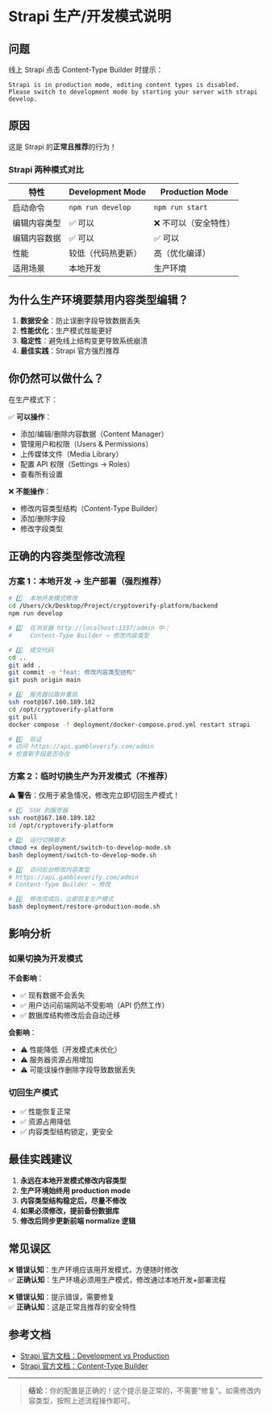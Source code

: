 # Strapi 生产/开发模式说明

## 问题

线上 Strapi 点击 Content-Type Builder 时提示：
```
Strapi is in production mode, editing content types is disabled. 
Please switch to development mode by starting your server with strapi develop.
```

## 原因

这是 Strapi 的**正常且推荐**的行为！

### Strapi 两种模式对比

| 特性 | Development Mode | Production Mode |
|------|-----------------|-----------------|
| 启动命令 | `npm run develop` | `npm run start` |
| 编辑内容类型 | ✅ 可以 | ❌ 不可以（安全特性） |
| 编辑内容数据 | ✅ 可以 | ✅ 可以 |
| 性能 | 较低（代码热更新） | 高（优化编译） |
| 适用场景 | 本地开发 | 生产环境 |

## 为什么生产环境要禁用内容类型编辑？

1. **数据安全**：防止误删字段导致数据丢失
2. **性能优化**：生产模式性能更好
3. **稳定性**：避免线上结构变更导致系统崩溃
4. **最佳实践**：Strapi 官方强烈推荐

## 你仍然可以做什么？

在生产模式下：

✅ **可以操作**：
- 添加/编辑/删除内容数据（Content Manager）
- 管理用户和权限（Users & Permissions）
- 上传媒体文件（Media Library）
- 配置 API 权限（Settings → Roles）
- 查看所有设置

❌ **不能操作**：
- 修改内容类型结构（Content-Type Builder）
- 添加/删除字段
- 修改字段类型

## 正确的内容类型修改流程

### 方案 1：本地开发 → 生产部署（强烈推荐）

```bash
# 1️⃣  本地开发模式修改
cd /Users/ck/Desktop/Project/cryptoverify-platform/backend
npm run develop

# 2️⃣  在浏览器 http://localhost:1337/admin 中：
#     Content-Type Builder → 修改内容类型

# 3️⃣  提交代码
cd ..
git add .
git commit -m "feat: 修改内容类型结构"
git push origin main

# 4️⃣  服务器拉取并重启
ssh root@167.160.189.182
cd /opt/cryptoverify-platform
git pull
docker compose -f deployment/docker-compose.prod.yml restart strapi

# 5️⃣  验证
# 访问 https://api.gambleverify.com/admin
# 检查新字段是否存在
```

### 方案 2：临时切换生产为开发模式（不推荐）

**⚠️ 警告**：仅用于紧急情况，修改完立即切回生产模式！

```bash
# 1️⃣  SSH 到服务器
ssh root@167.160.189.182
cd /opt/cryptoverify-platform

# 2️⃣  运行切换脚本
chmod +x deployment/switch-to-develop-mode.sh
bash deployment/switch-to-develop-mode.sh

# 3️⃣  访问后台修改内容类型
# https://api.gambleverify.com/admin
# Content-Type Builder → 修改

# 4️⃣  修改完成后，立即恢复生产模式
bash deployment/restore-production-mode.sh
```

## 影响分析

### 如果切换为开发模式

**不会影响**：
- ✅ 现有数据不会丢失
- ✅ 用户访问前端网站不受影响（API 仍然工作）
- ✅ 数据库结构修改后会自动迁移

**会影响**：
- ⚠️  性能降低（开发模式未优化）
- ⚠️  服务器资源占用增加
- ⚠️  可能误操作删除字段导致数据丢失

### 切回生产模式

- ✅ 性能恢复正常
- ✅ 资源占用降低
- ✅ 内容类型结构锁定，更安全

## 最佳实践建议

1. **永远在本地开发模式修改内容类型**
2. **生产环境始终用 production mode**
3. **内容类型结构稳定后，尽量不修改**
4. **如果必须修改，提前备份数据库**
5. **修改后同步更新前端 normalize 逻辑**

## 常见误区

❌ **错误认知**：生产环境应该用开发模式，方便随时修改  
✅ **正确认知**：生产环境必须用生产模式，修改通过本地开发+部署流程

❌ **错误认知**：提示错误，需要修复  
✅ **正确认知**：这是正常且推荐的安全特性

## 参考文档

- [Strapi 官方文档：Development vs Production](https://docs.strapi.io/dev-docs/configurations/environment)
- [Strapi 官方文档：Content-Type Builder](https://docs.strapi.io/user-docs/content-type-builder)

---

> **结论**：你的配置是正确的！这个提示是正常的，不需要"修复"。如需修改内容类型，按照上述流程操作即可。
